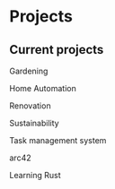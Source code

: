 # Projects

## Current projects

Gardening

Home Automation

Renovation

Sustainability

Task management system

arc42

Learning Rust